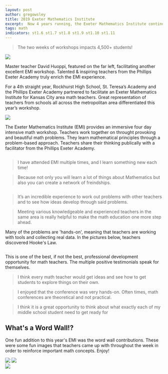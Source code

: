 ```yaml
---
layout: post
author: gregowsley
title: 2019 Exeter Mathematics Institute 
excerpt:  Now 4 years running, the Exeter Mathematics Institute continues to provide high-impact professional development for area math teachers (and some not from the area!)
tags: math
indicators: st1.6 st1.7 st1.8 st1.9 st1.10 st1.11
---
```

<blockquote> The two weeks of workshops impacts 4,500+ students! </blockquote>
<div class="flex-wrapper">
  <div class="x1"><img src="{{ site.baseurl }}/img/19EMI28.JPG"></div>
</div>
<p class="caption">Master teacher David Huoppi, featured on the far left, facilitating another excellent EMI workshop. Talented & inspiring teachers from the Phillips Exeter Academy truly enrich the EMI experience.</p>

For a 4th straight year, Rockhurst High School, St. Teresa’s Academy and the Phillips Exeter Academy partnered to facilitate an Exeter Mathematics Institute for Kansas City area math teachers. Great representation of teachers from schools all across the metropolitan area differentiated this year’s workshop.

<div class='tableauPlaceholder' id='viz1565724408496' style='position: relative'><noscript><a href='#'><img alt=' ' src='https:&#47;&#47;public.tableau.com&#47;static&#47;images&#47;22&#47;22JFDH5WT&#47;1_rss.png' style='border: none' /></a></noscript><object class='tableauViz'  style='display:none;'><param name='host_url' value='https%3A%2F%2Fpublic.tableau.com%2F' /> <param name='embed_code_version' value='3' /> <param name='path' value='shared&#47;22JFDH5WT' /> <param name='toolbar' value='yes' /><param name='static_image' value='https:&#47;&#47;public.tableau.com&#47;static&#47;images&#47;22&#47;22JFDH5WT&#47;1.png' /> <param name='animate_transition' value='yes' /><param name='display_static_image' value='yes' /><param name='display_spinner' value='yes' /><param name='display_overlay' value='yes' /><param name='display_count' value='yes' /><param name='filter' value='publish=yes' /></object></div>                
<script type='text/javascript'>                    var divElement = document.getElementById('viz1565724408496');                    var vizElement = divElement.getElementsByTagName('object')[0];                    vizElement.style.width='100%';vizElement.style.height=(divElement.offsetWidth*0.75)+'px';                    var scriptElement = document.createElement('script');                    scriptElement.src = 'https://public.tableau.com/javascripts/api/viz_v1.js';                    vizElement.parentNode.insertBefore(scriptElement, vizElement);                
</script>

The Exeter Mathematics Institute (EMI) provides an immersive four day intensive math workshop. Teachers work together on throught provoking and beautiful math problems. They learn mathematical principles through a problem-based approach. Teachers share their thinking publically with a facilitator from the Phillips Exeter Academy.

<div class="row">
  <div class="col-xs-3"><a class="image-popup-vertical-fit" href="/img/19EMI03.JPG" title=""><img src="/img/19EMI03.JPG" alt=""></a></div>
  <div class="col-xs-3"><a class="image-popup-vertical-fit" href="/img/19EMI06.JPG" title=""><img src="/img/19EMI06.JPG" alt=""></a></div>
  <div class="col-xs-3"><a class="image-popup-vertical-fit" href="/img/19EMI24.JPG" title=""><img src="/img/19EMI24.JPG" alt=""></a></div>
  <div class="col-xs-3"><a class="image-popup-vertical-fit" href="/img/19EMI10.JPG" title=""><img src="/img/19EMI10.JPG" alt=""></a></div>
</div>

<blockquote>I have attended EMI multiple times, and I learn something new each time!</blockquote>

<blockquote>Because not only you will learn a lot of things about Mathematics but also you can create a network of freindships.</blockquote>

<div class="row">
  <div class="col-xs-3"><a class="image-popup-vertical-fit" href="/img/19EMI11.JPG" title=""><img src="/img/19EMI11.JPG" alt=""></a></div>
  <div class="col-xs-3"><a class="image-popup-vertical-fit" href="/img/19EMI26.JPG" title=""><img src="/img/19EMI26.JPG" alt=""></a></div>
  <div class="col-xs-3"><a class="image-popup-vertical-fit" href="/img/19EMI19.JPG" title=""><img src="/img/19EMI19.JPG" alt=""></a></div>
  <div class="col-xs-3"><a class="image-popup-vertical-fit" href="/img/19EMI23.JPG" title=""><img src="/img/19EMI23.JPG" alt=""></a></div>
</div>

<blockquote>It’s an incredible experience to work out problems with other teachers and to see how ideas develop through said problems.</blockquote>

<blockquote>Meeting various knowledgeable and experienced teachers in the same area is really helpful to make the math education one more step ahead.</blockquote>

Many of the problems are 'hands-on', meaning that teachers are working with tools and collecting real data. In the pictures below, teachers discovered Hooke's Law.

<div class="row">
  <div class="col-xs-3"><a class="image-popup-vertical-fit" href="/img/19EMI04.JPG" title=""><img src="/img/19EMI04.JPG" alt=""></a></div>
  <div class="col-xs-3"><a class="image-popup-vertical-fit" href="/img/19EMI16.JPG" title=""><img src="/img/19EMI16.JPG" alt=""></a></div>
  <div class="col-xs-3"><a class="image-popup-vertical-fit" href="/img/19EMI17.jpg" title=""><img src="/img/19EMI17.jpg" alt=""></a></div>
  <div class="col-xs-3"><a class="image-popup-vertical-fit" href="/img/19EMI22.jpg" title=""><img src="/img/19EMI22.jpg" alt=""></a></div>
</div>


This is one of the best, if not the best, professional development opportunity for math teachers. The multiple positive testimonials speak for themselves.

<blockquote>I think every math teacher would get ideas and see how to get students to explore things on their own.</blockquote>

<blockquote>I enjoyed that the conference was very hands-on. Often times, math conferences are theoretical and not practical.</blockquote>

<blockquote>I think it is a great opportunity to think about what exactly each of my middle school student need to get ready for</blockquote>


## What's a Word Wall!?

One fun addition to this year's EMI was the word wall contributions. These were some fun images that teachers came up with throughout the week in order to reinforce important math concepts. Enjoy!

<div class="flex-wrapper">
    <img src="{{ site.baseurl }}/img/19EMIWW3.JPG">
    <img src="{{ site.baseurl }}/img/19EMIWW4.JPG">
</div>
<div class="flex-wrapper">
    <img src="{{ site.baseurl }}/img/19EMIWW1.JPG">
</div>
